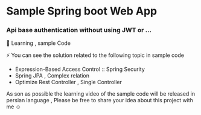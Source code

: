 # Sample Spring boot Web App 

### Api base authentication without using JWT or ...

🔰 Learning , sample Code

⚡ You can see the solution related to the following topic in sample code

* Expression-Based Access Control :: Spring Security
* Spring JPA , Complex relation 
* Optimize Rest Controller , Single Controller

As son as possible the learning video of the sample code will be released in persian language , Please be free to share your idea about this project with me ☺

